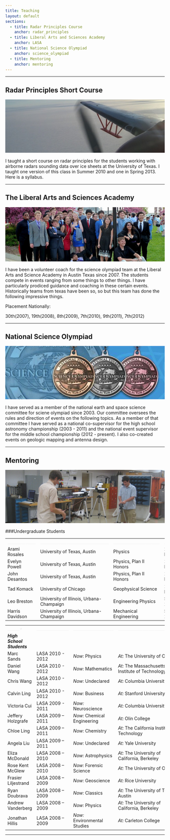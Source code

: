 ```yaml
---
title: Teaching
layout: default
sections: 
  - title: Radar Principles Course
    anchor: radar_principles
  - title: Liberal Arts and Sciences Academy
    anchor: LASA
  - title: National Science Olympiad
    anchor: science_olympiad
  - title: Mentoring
    anchor: mentoring
---
```


---

<a name="radar_principles"> </a>

## Radar Principles Short Course 
![Alt text](/images/antenna.jpg)

I taught a short course on radar principles for the students working with airborne radars sounding data over ice sheets at the University of Texas.  I taught one version of this class in Summer 2010 and one in Spring 2013.  Here is a syllabus.

---

<a name="LASA"></a>

## The Liberal Arts and Sciences Academy 

![Alt text](/images/lasa.jpg)

I have been a volunteer coach for the science olympiad team at the Liberal Arts and Science Academy in Austin Texas since 2007.  The students compete in events ranging from some things to other things.  I have particularly prodiced guidance and coaching in these certain events.  Historically teams from texas have been so, so but this team has done the following impressive things.

Placement Nationally: 

30th(2007), 19th(2008), 8th(2009), 7th(2010), 9th(2011), 7th(2012) 

---

<a name="science_olympiad"></a>

## National Science Olympiad

![Alt text](/images/national_medals.jpg)

I have served as a member of the national earth and space science committee for sciene olympiad since 2003.  Our committee oversees the rules and direction of events on the following topics.  As a member of that committee I have served as a national co-supervisor for the high school astronomy championship (2003 - 2011) and the national event supervisor for the middle school championship (2012 - present). I also co-created events on geologic mapping and antenna design.

---

<a name="mentoring"></a>

## Mentoring 

![Alt text](/images/mentoring.jpg)

###Undergraduate Students

| | | | |
| --- | --- | --- | --- |
|  <font color="#f0f0f0">______________</font> | <font color="#f0f0f0">__________________________________</font> | <font color="#f0f0f0">_______________________</font> | <font color="#f0f0f0">______________</font> |
| Arami Rosales | University of Texas, Austin | Physics |2011 - Present|
| Evelyn Powell | University of Texas, Austin | Physics, Plan II Honors |2010 - Present|
| John Desantos | University of Texas, Austin | Physics, Plan II Honors| 2008 - Present|
| Tad Komack | University of Chicago | Geophysical Science | 2008 - Present |
| Leo Breston | University of Illinois, Urbana-Champaign | Engineering Physics | Summer 2012 |
| Harris Davidson | University of Illinois, Urbana-Champaign | Mechanical Engineering | Summer 2012 |

| | | | |
| --- | --- | --- | --- |
|  <font color="#f0f0f0">___________+_____</font> | <font color="#f0f0f0">________________</font> | <font color="#f0f0f0">____________________</font> | <font color="#f0f0f0">________________________________</font> |
|***High School Students*** | | | ||
| Marc Sands | LASA 2010 - 2012 | *Now:* Physics |*At:* The University of Chicago |
| Daniel Wang | LASA 2010 - 2012 | *Now:* Mathematics |*At:* The Massachusetts Institute of Technology |
| Chris Wang | LASA 2010 - 2012 | *Now:* Undeclared |*At:* Columbia University |
| Calvin Ling | LASA 2010 - 2012 | *Now:* Business |*At:* Stanford University |
| Victoria Cui | LASA 2009 - 2011 | *Now:* Neuroscience |*At:* Columbia University|
| Jeffery Holzgrafe | LASA 2009 – 2011 | *Now:* Chemical Engineering |*At:* Olin College |
| Chloe Ling | LASA 2009 – 2011 | *Now:* Chemistry |*At:* The California Institute of Technology |
| Angela Liu | LASA 2009 – 2011 | *Now:* Undeclared | *At:* Yale University |
| Eliza McDonald | LASA 2008 – 2010 | *Now:* Astrophysics |*At:* The University of California, Berkeley |
| Rose Kent McGlew | LASA 2008 – 2010 | *Now:* Forensic Science |*At:* The University of Oregon |
| Frasier Liljestrand | LASA 2008 – 2009 | *Now:* Geoscience |*At:* Rice University |
| Ryan Doubrava | LASA 2008 – 2009 | *Now:* Classics |*At:* The University of Texas, Austin |
| Andrew Vanderberg | LASA 2008 – 2009 | *Now:* Physics |*At:* The University of California, Berkeley |
| Jonathan Hillis | LASA 2008 – 2009 | *Now:* Environmental Studies |*At:* Carleton College |

---
